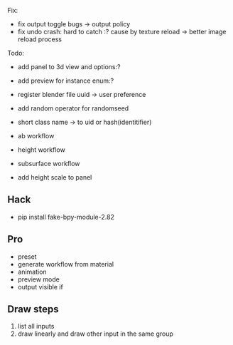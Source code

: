 Fix:
* fix output toggle bugs -> output policy
* fix undo crash: hard to catch :? cause by texture reload -> better image reload process

Todo:
* add panel to 3d view and options:?
* add preview for instance enum:?
* register blender file uuid -> user preference 
* add random operator for randomseed
* short class name -> to uid or hash(identitifier)


* ab workflow
* height workflow
* subsurface workflow
* add height scale to panel


## Hack
* pip install fake-bpy-module-2.82


## Pro
* preset
* generate workflow from material
* animation
* preview mode
* output visible if
## Draw steps
1. list all inputs
2. draw linearly and draw other input in the same group
